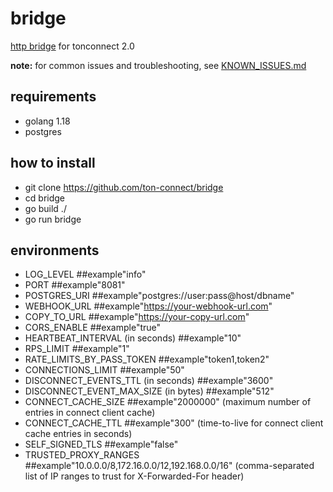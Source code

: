 # bridge
[http bridge](https://github.com/ton-connect/docs/blob/main/bridge.md) for tonconnect 2.0

**note:** for common issues and troubleshooting, see [KNOWN_ISSUES.md](KNOWN_ISSUES.md)

## requirements
- golang 1.18
- postgres

## how to  install
- git clone https://github.com/ton-connect/bridge
- cd bridge
- go build ./ 
- go run bridge

## environments
- LOG_LEVEL ##example"info"
- PORT ##example"8081"
- POSTGRES_URI ##example"postgres://user:pass@host/dbname"
- WEBHOOK_URL ##example"https://your-webhook-url.com"
- COPY_TO_URL ##example"https://your-copy-url.com"
- CORS_ENABLE ##example"true"
- HEARTBEAT_INTERVAL (in seconds) ##example"10"
- RPS_LIMIT ##example"1"
- RATE_LIMITS_BY_PASS_TOKEN ##example"token1,token2"
- CONNECTIONS_LIMIT ##example"50"
- DISCONNECT_EVENTS_TTL (in seconds) ##example"3600"
- DISCONNECT_EVENT_MAX_SIZE (in bytes) ##example"512"
- CONNECT_CACHE_SIZE ##example"2000000" (maximum number of entries in connect client cache)
- CONNECT_CACHE_TTL ##example"300" (time-to-live for connect client cache entries in seconds)
- SELF_SIGNED_TLS ##example"false"
- TRUSTED_PROXY_RANGES ##example"10.0.0.0/8,172.16.0.0/12,192.168.0.0/16" (comma-separated list of IP ranges to trust for X-Forwarded-For header)

